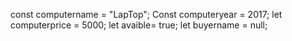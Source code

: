 const computername = "LapTop";
Const computeryear = 2017;
let computerprice = 5000;
let avaible= true;
let buyername = null;

